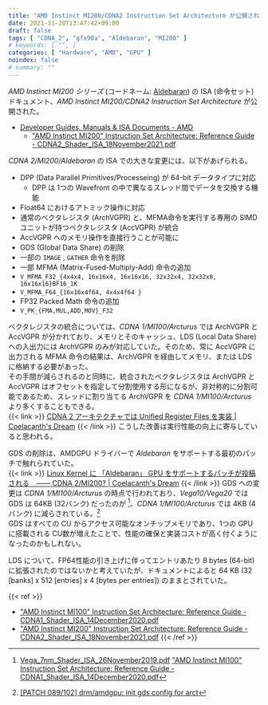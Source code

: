 ```yaml
---
title: "AMD Instinct MI200/CDNA2 Instruction Set Architecture が公開される"
date: 2021-11-20T13:47:42+09:00
draft: false
tags: [ "CDNA_2", "gfx90a", "Aldebaran", "MI200" ]
# keywords: [ "", ]
categories: [ "Hardware", "AMD", "GPU" ]
noindex: false
# summary: ""
---
```


*AMD Instinct MI200 シリーズ* (コードネーム: [Aldebaran](/tags/aldebaran)) の ISA (命令セット) ドキュメント、*AMD Instinct MI200/CDNA2 Instruction Set Architecture* が公開された。  

 * [Developer Guides, Manuals & ISA Documents - AMD](https://developer.amd.com/resources/developer-guides-manuals/)
    * ["AMD Instinct MI200" Instruction Set Architecture: Reference Guide - CDNA2_Shader_ISA_18November2021.pdf](https://developer.amd.com/wp-content/resources/CDNA2_Shader_ISA_18November2021.pdf)

*CDNA 2/MI200/Aldebaran* の ISA での大きな変更には、以下があげられる。  

 * DPP (Data Parallel Primitives/Processeing) が 64-bit データタイプに対応
    * DPP は 1つの Wavefront の中で異なるスレッド間でデータを交換する機能
 * Float64 におけるアトミック操作に対応
 * 通常のベクタレジスタ (ArchVGPR) と、MFMA命令を実行する専用の SIMDユニットが持つベクタレジスタ (AccVGPR) が統合
 * AccVGPR へのメモリ操作を直接行うことが可能に
 * GDS (Global Data Share) の削除
 * 一部の `IMAGE` , `GATHER` 命令を削除
 * 一部 MFMA (Matrix-Fused-Multiply-Add) 命令の追加
  * `V_MFMA_F32_{4x4x4, 16x16x4, 16x16x16, 32x32x4, 32x32x8, 16x16x16}BF16_1K`
  * `V_MFMA_F64_{16x16x4f64, 4x4x4f64 }`
 * FP32 Packed Math 命令の追加
  * `V_PK_{FMA,MUL,ADD,MOV}_F32`


ベクタレジスタの統合については、*CDNA 1/MI100/Arcturus* では ArchVGPR と AccVGPR が分かれており、メモリとそのキャッシュ、LDS (Local Data Share) への入出力には ArchVGPR のみが対応していた。そのため、常に AccVGPR に出力される MFMA 命令の結果は、ArchVGPR を経由してメモリ、または LDS に格納する必要があった。  
その手間が減らされるのと同時に、統合されたベクタレジスタは ArchVGPR と AccVGPR はオフセットを指定して分割使用する形になるが、非対称的に分割可能であるため、スレッドに割り当てる ArchVGPR を *CDNA 1/MI100/Arcturus* より多くすることもできる。  
{{< link >}} [CDNA 2 アーキテクチャでは Unified Register Files を実装 | Coelacanth's Dream](/posts/2021/07/01/aldebaran-unified-vgpr/) {{< /link >}}
こうした改善は実行性能の向上に寄与していると思われる。  

GDS の削除は、AMDGPU ドライバーで *Aldebaran* をサポートする最初のパッチで触れられていた。  
{{< link >}} [Linux Kernel に 「Aldebaran」 GPU をサポートするパッチが投稿される　―― CDNA 2/MI200? | Coelacanth's Dream](/posts/2021/02/25/amd-aldebaran-gpu/#removed-gds) {{< /link >}}
GDS への変更は *CDNA 1/MI100/Arcturus* の時点で行われており、*Vega10/Vega20* では GDS は 64KB (32バンク) だったのが [^gds-size]、*CDNA 1/MI100/Arcturus* では 4KB (4バンク) に減らされている。[^arct-gds]  
GDS はすべての CU からアクセス可能なオンチップメモリであり、1つの GPU に搭載される CU数が増えたことで、性能の確保と実装コストが高く付くようになったのかもしれない。  

LDS について、FP64性能の引き上げに伴ってエントリあたり 8 bytes (64-bit) に拡張されたのではないかと考えていたが、ドキュメントによると 64 KB (32 [banks] x 512 [entries] x 4 [bytes per entries]) のままとされていた。  

[^gds-size]: [Vega_7nm_Shader_ISA_26November2019.pdf](https://gpuopen.com/wp-content/uploads/2019/11/Vega_7nm_Shader_ISA_26November2019.pdf) ["AMD Instinct MI100" Instruction Set Architecture: Reference Guide - CDNA1_Shader_ISA_14December2020.pdf](https://developer.amd.com/wp-content/resources/CDNA1_Shader_ISA_14December2020.pdf)
[^arct-gds]: [[PATCH 089/102] drm/amdgpu: init gds config for arct](https://lists.freedesktop.org/archives/amd-gfx/2019-July/036836.html)

{{< ref >}}
 * ["AMD Instinct MI100" Instruction Set Architecture: Reference Guide - CDNA1_Shader_ISA_14December2020.pdf](https://developer.amd.com/wp-content/resources/CDNA1_Shader_ISA_14December2020.pdf)
 * ["AMD Instinct MI200" Instruction Set Architecture: Reference Guide - CDNA2_Shader_ISA_18November2021.pdf](https://developer.amd.com/wp-content/resources/CDNA2_Shader_ISA_18November2021.pdf)
{{< /ref >}}
